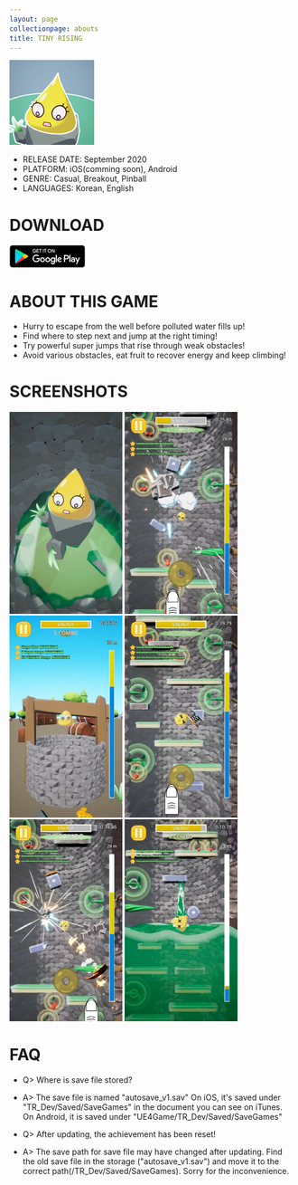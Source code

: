 ```yaml
---
layout: page
collectionpage: abouts
title: TINY RISING
---
```

![tinyrising_icon](./imgs/tinyrising_icon.png)

- RELEASE DATE: September 2020
- PLATFORM: iOS(comming soon), Android
- GENRE: Casual, Breakout, Pinball
- LANGUAGES: Korean, English

# DOWNLOAD

[![google_play_badge](./imgs/google-play-badge.png)](https://play.google.com/store/apps/details?id=com.TSC.TinyRising)

# ABOUT THIS GAME

- Hurry to escape from the well before polluted water fills up!
- Find where to step next and jump at the right timing!
- Try powerful super jumps that rise through weak obstacles!
- Avoid various obstacles, eat fruit to recover energy and keep climbing!

# SCREENSHOTS

![tinyrising_1](./imgs/tinyrising_01_global.jpg)
![tinyrising_2](./imgs/tinyrising_02_en.jpg)
![tinyrising_3](./imgs/tinyrising_03_en.jpg)
![tinyrising_4](./imgs/tinyrising_04_en.jpg)
![tinyrising_5](./imgs/tinyrising_05_en.jpg)
![tinyrising_6](./imgs/tinyrising_06_en.jpg)

# FAQ

- Q> Where is save file stored?
- A> The save file is named "autosave_v1.sav"
On iOS, it's saved under "TR_Dev/Saved/SaveGames" in the document you can see on iTunes.
On Android, it is saved under "UE4Game/TR_Dev/Saved/SaveGames"


- Q> After updating, the achievement has been reset!
- A> The save path for save file may have changed after updating. 
Find the old save file in the storage ("autosave_v1.sav") and move it to the correct path(/TR_Dev/Saved/SaveGames). 
Sorry for the inconvenience.
